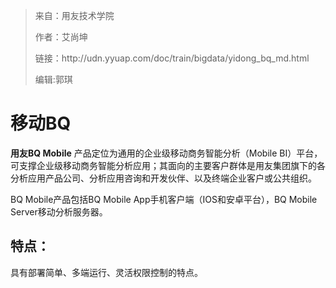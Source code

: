 > 来自：用友技术学院
> 
> 作者：艾尚坤
> 
> 链接：http:\/\/udn.yyuap.com\/doc\/train\/bigdata\/yidong\_bq\_md.html
> 
> 编辑:郭琪

# 移动BQ

**用友BQ Mobile** 产品定位为通用的企业级移动商务智能分析（Mobile BI）平台，可支撑企业级移动商务智能分析应用；其面向的主要客户群体是用友集团旗下的各分析应用产品公司、分析应用咨询和开发伙伴、以及终端企业客户或公共组织。

BQ Mobile产品包括BQ Mobile App手机客户端（IOS和安卓平台），BQ Mobile Server移动分析服务器。

## 特点：

具有部署简单、多端运行、灵活权限控制的特点。


